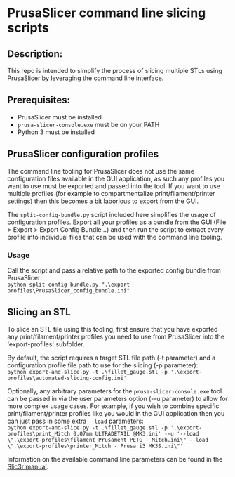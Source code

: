 # PrusaSlicer command line slicing scripts

## Description:

This repo is intended to simplify the process of slicing multiple STLs using PrusaSlicer by leveraging the command line interface.

## Prerequisites:

* PrusaSlicer must be installed
* `prusa-slicer-console.exe` must be on your PATH
* Python 3 must be installed

## PrusaSlicer configuration profiles

The command line tooling for PrusaSlicer does not use the same configuration files available in the GUI application, as such any profiles you want to use must be exported and passed into the tool. If you want to use multiple profiles (for example to compartmentalize print/filament/printer settings) then this becomes a bit laborious to export from the GUI.

The `split-config-bundle.py` script included here simplifies the usage of configuration profiles. Export all your profiles as a bundle from the GUI (File > Export > Export Config Bundle...) and then run the script to extract every profile into individual files that can be used with the command line tooling.

### Usage

Call the script and pass a relative path to the exported config bundle from PrusaSlicer:  
`python split-config-bundle.py ".\export-profiles\PrusaSlicer_config_bundle.ini"`

## Slicing an STL

To slice an STL file using this tooling, first ensure that you have exported any print/filament/printer profiles you need to use from PrusaSlicer into the 'export-profiles' subfolder.

By default, the script requires a target STL file path (-t parameter) and a configuration profile file path to use for the slicing (-p parameter):  
`python export-and-slice.py -t .\fillet_gauge.stl -p '.\export-profiles\automated-slicing-config.ini'`

Optionally, any arbitrary parameters for the `prusa-slicer-console.exe` tool can be passed in via the user parameters option (--u parameter) to allow for more complex usage cases. For example, if you wish to combine specific print/filament/printer profiles like you would in the GUI application then you can just pass in some extra `--load` parameters:  
`python export-and-slice.py -t .\fillet_gauge.stl -p '.\export-profiles\print_Mitch 0.07mm ULTRADETAIL @MK3.ini' --u '--load \".\export-profiles\filament_Prusament PETG - Mitch.ini\" --load \".\export-profiles\printer_Mitch - Prusa i3 MK3S.ini\"'`

Information on the available command line parameters can be found in the [Slic3r manual](https://manual.slic3r.org/advanced/command-line).